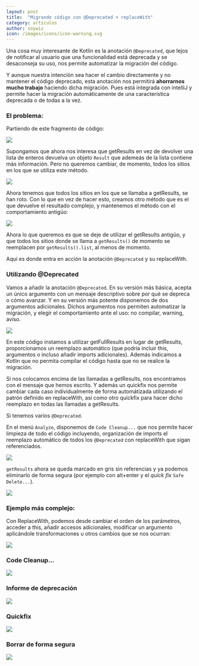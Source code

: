 ```yaml
---
layout: post
title:  "Migrando código con @Deprecated + replaceWith"
category: articulos
author: soywiz
icon: /images/icons/icon-warning.svg
---
```


Una cosa muy interesante de Kotlin es la anotación `@Deprecated`,
que lejos de notificar al usuario que una funcionalidad está deprecada
y se desaconseja su uso, nos permite automatizar la migración del código.

Y aunque nuestra intención sea hacer el cambio directamente y no mantener
el código deprecado, esta anotación nos permitirá **ahorrarnos mucho trabajo**
haciendo dicha migración. Pues está integrada con intelliJ y permite hacer
la migración automáticamente de una característica deprecada o de todas a
la vez. 

### El problema:

Partiendo de este fragmento de código:

![](/images/deprecated/0.png)

Supongamos que ahora nos interesa que getResults en vez de devolver una
lista de enteros devuelva un objeto `Result` que ademeás de la lista contiene
más información. Pero no queremos cambiar, de momento, todos los sitios en
los que se utiliza este método.

![](/images/deprecated/1.png)

Ahora tenemos que todos los sitios en los que se llamaba a getResults,
se han roto. Con lo que en vez de hacer esto, creamos otro método que
es el que devuelve el resultado complejo, y mantenemos el método con el
comportamiento antigüo:

![](/images/deprecated/2.png)

Ahora lo que queremos es que se deje de utilizar el getResults antigüo,
y que todos los sitios donde se llama a `getResults()` de momento se 
reemplacen por `getResults().list`, al menos de momento.

Aquí es donde entra en acción la anotación `@Deprecated` y su replaceWith.

### Utilizando @Deprecated

Vamos a añadir la anotación `@Deprecated`.
En su versión más básica, acepta un único argumento
con un mensaje descriptivo sobre por qué se depreca 
o cómo avanzar.
Y en su versión más potente disponemos de dos argumentos
adicionales.
Dichos argumentos nos permiten automatizar la migración,
y elegir el comportamiento ante el uso: no compilar, warning, aviso. 

![](/images/deprecated/3.png)

En este código instamos a utilizar getFullResults
en lugar de getResults, proporcionamos un reemplazo automático
(que podría incluir this, argumentos o incluso añadir imports adicionales).
Además indicamos a Kotlin que no permita compilar el código hasta que no
se realice la migración.

Si nos colocamos encima de las llamadas a getResults,
nos encontramos con el mensaje que hemos escrito.
Y además un quickfix nos permite cambiar cada caso individualmente
de forma automátizada utilizando el patrón definido en replaceWith,
así como otro quickfix para hacer dicho reemplazo en todas las llamadas a getResults.

Si tenemos varios `@Deprecated`.

En el menú `Analyze`, disponemos de `Code Cleanup...` que nos permite hacer limpieza
de todo el código incluyendo, organización de imports el reemplazo automático de todos los `@Deprecated` con replaceWith
que sigan referenciados.

![](/images/deprecated/4.png)

`getResults` ahora se queda marcado en gris sin referencias
y ya podemos eliminarlo de forma segura (por ejemplo con alt+enter y el *quick fix* `Safe Delete...`).

![](/images/deprecated/5.png)

### Ejemplo más complejo:

Con ReplaceWith, podemos desde cambiar el orden de los parámetros,
acceder a this, añadir accesos adicionales, modificar un argumento
aplicándole transformaciones u otros cambios que se nos ocurran:

![](/images/deprecated/complex.png)

### Code Cleanup...

![](/images/deprecated/code_cleanup.png)

### Informe de deprecación
![](/images/deprecated/report.png)

### Quickfix
![](/images/deprecated/quickfix.png)

### Borrar de forma segura
![](/images/deprecated/safe_delete.png)